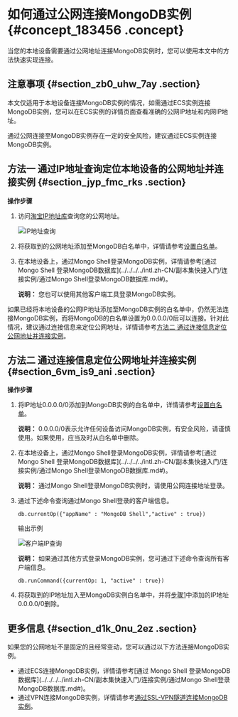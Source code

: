 # 如何通过公网连接MongoDB实例 {#concept_183456 .concept}

当您的本地设备需要通过公网地址连接MongoDB实例时，您可以使用本文中的方法快速实现连接。

## 注意事项 {#section_zb0_uhw_7ay .section}

本文仅适用于本地设备连接MongoDB实例的情况，如需通过ECS实例连接MongoDB实例，您可以在ECS实例的详情页面查看准确的公网IP地址和内网IP地址。

通过公网连接至MongoDB实例存在一定的安全风险，建议通过ECS实例连接MongoDB实例。

## 方法一 通过IP地址查询定位本地设备的公网地址并连接实例 {#section_jyp_fmc_rks .section}

**操作步骤**

1.  访问[淘宝IP地址库](http://ip.taobao.com/ipSearch.html)查询您的公网地址。

    ![IP地址查询](http://static-aliyun-doc.oss-cn-hangzhou.aliyuncs.com/assets/img/157550/156222965644638_zh-CN.png)

2.  将获取到的公网地址添加至MongoDB白名单中，详情请参考[设置白名单](intl.zh-CN/用户指南/数据安全性/设置白名单.md#)。
3.  在本地设备上，通过Mongo Shell登录MongoDB实例，详情请参考[通过 Mongo Shell 登录MongoDB数据库](../../../../intl.zh-CN/副本集快速入门/连接实例/通过Mongo Shell登录MongoDB数据库.md#)。

    **说明：** 您也可以使用其他客户端工具登录MongoDB实例。


如果已经将本地设备的公网IP地址添加至MongoDB实例的白名单中，仍然无法连接MongoDB实例，而将MongoDB的白名单设置为0.0.0.0/0后可以连接。针对此情况，建议通过连接信息来定位公网地址，详情请参考[方法二 通过连接信息定位公网地址并连接实例](#section_6vm_is9_ani)。

## 方法二 通过连接信息定位公网地址并连接实例 {#section_6vm_is9_ani .section}

**操作步骤**

1.  将IP地址0.0.0.0/0添加到MongoDB实例的白名单中，详情请参考[设置白名单](intl.zh-CN/用户指南/数据安全性/设置白名单.md#)。

    **说明：** 0.0.0.0/0表示允许任何设备访问MongoDB实例，有安全风险，请谨慎使用。如果使用，应当及时从白名单中删除。

2.  在本地设备上，通过Mongo Shell登录MongoDB实例，详情请参考[通过 Mongo Shell 登录MongoDB数据库](../../../../intl.zh-CN/副本集快速入门/连接实例/通过Mongo Shell登录MongoDB数据库.md#)。

    **说明：** 通过Mongo Shell登录MongoDB实例时，请使用公网连接地址登录。

3.  通过下述命令查询通过Mongo Shell登录的客户端信息。

    ``` {#codeblock_zug_isw_oks}
    db.currentOp({"appName" : "MongoDB Shell","active" : true})
    ```

    输出示例

    ![客户端IP查询](http://static-aliyun-doc.oss-cn-hangzhou.aliyuncs.com/assets/img/157550/156222965644647_zh-CN.png)

    **说明：** 如果通过其他方式登录MongoDB实例，您可通过下述命令查询所有客户端信息。

    ``` {#codeblock_wyj_b93_qav}
    db.runCommand({currentOp: 1, "active" : true})
    ```

4.  将获取到的IP地址加入至MongoDB实例白名单中，并将[步骤1](#li_cz7_zr1_e25)中添加的IP地址0.0.0.0/0删除。

## 更多信息 {#section_d1k_0nu_2ez .section}

如果您的公网地址不是固定的且经常变动，您可以通过以下方法连接MongoDB实例。

-   通过ECS连接MongoDB实例，详情请参考[通过 Mongo Shell 登录MongoDB数据库](../../../../intl.zh-CN/副本集快速入门/连接实例/通过Mongo Shell登录MongoDB数据库.md#)。
-   通过VPN连接MongoDB实例，详情请参考[通过SSL-VPN隧道连接MongoDB实例](intl.zh-CN/用户指南/连接实例/本地客户端通过SSL-VPN隧道连接MongoDB实例.md#)。

